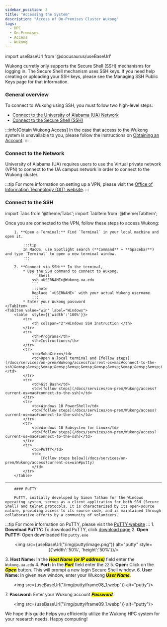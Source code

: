 ```yaml
---
sidebar_position: 3
title: "Accessing the System"
description: "Access of On-Premises Cluster Wukong"
tags:
  - HPC
  - On-Premises
  - Access
  - Wukong
---
```


import useBaseUrl from '@docusaurus/useBaseUrl'

Wukong curretly only supports the Secure Shell (SSH) mechanisms for logging in. The Secure Shell mechanism uses SSH keys. If you need help creating or uploading your SSH keys, please see the Managing SSH Public Keys page for that information.

### General overview

To connect to Wukong using SSH, you must follow two high-level steps:
* [Connect to the University of Alabama (UA) Network](#connect-to-the-network)
* [Connect to the Secure Shell (SSH)](#connect-to-the-ssh)

:::info[Obtain Wukong Access]
In the case that access to the Wukong system is unavailable to you, please follow the instructions on [Obtaining an Account](/docs/services/on-prem/Wukong/obtain).
:::

### Connect to the Network

University of Alabama (UA) requires users to use the Virtual private network (VPN) to connect to the UA campus network in order to connect to the Wukong cluster.

:::tip
For more information on setting up a VPN, please visit the [Office of Information Technology (OIT) website](https://oit.ua.edu/services/internet-networking/vpn/). 
:::

### Connect to the SSH
import Tabs from '@theme/Tabs';
import TabItem from '@theme/TabItem';

<Tabs groupId="current-os" queryString>
	<TabItem value="mac" label="MacOS and Linux" default>
		Once you are connected to the VPN, follow these steps to access Wukong:
		
		1. **Open a Terminal:** Find `Terminal` in your local machine and open it.

			:::tip
			In MacOS, use Spotlight search (**Command** + **Spacebar**) and type `Terminal` to open a new terminal window.
			:::

		2. **Connect via SSH:** In the terminal, 
			* Use the SSH command to connect to Wukong. 
				```Shell
				ssh <USERNAME>@Wukong.ua.edu
				```
				:::note
				Replace `<USERNAME>` with your actual Wukong username.
				:::
			* Enter your Wukong password
	</TabItem>
	<TabItem value="win" label="Windows">
		<table  style={{'width':'100%'}}>
			<tr> 
				<th colspan="2">Windows SSH Instruction </th>
			</tr>
			<tr> 
				<th>Programs</th>
				<th>Instructions</th>
			</tr>
			<tr> 
				<td>MobaXterm</td>
				<td>Open a local terminal and [follow steps](/docs/services/on-prem/Wukong/access?current-os=mac#connect-to-the-ssh)&emsp;&emsp;&emsp;&emsp;&emsp;&emsp;&emsp;&emsp;&emsp;&emsp;&emsp;&emsp;&emsp;</td>
			</tr>
			<tr> 
				<td>Git Bash</td>
				<td>[follow steps](/docs/services/on-prem/Wukong/access?current-os=mac#connect-to-the-ssh)</td>
			</tr>
			<tr> 
				<td>Windows 10 PowerShell</td>
				<td>[follow steps](/docs/services/on-prem/Wukong/access?current-os=mac#connect-to-the-ssh)</td>
			</tr>
			<tr> 
				<td>Windows 10 Subsystem for Linux</td>
				<td>[follow steps](/docs/services/on-prem/Wukong/access?current-os=mac#connect-to-the-ssh)</td>
			</tr>
			<tr> 
				<td>PuTTY</td>
				<td>
					[Follow steps below](/docs/services/on-prem/Wukong/access?current-os=win#putty)
				</td>
			</tr>
		</table>

------------------------------------------------

		#### PuTTY

		PuTTY, initially developed by Simon Tatham for the Windows operating system, serves as a client application for both SSH (Secure Shell) and telnet protocols. It is characterized by its open-source nature, providing access to its source code, and is maintained through collaborative efforts by a community of volunteers.
:::tip
For more information on PuTTY, please visit the [PuTTY website](https://www.putty.org/)
:::
		1. **Download PuTTY:** To download PuTTY, click [download page](https://www.chiark.greenend.org.uk/~sgtatham/putty/latest.html)
		2. **Open PuTTY:** Open downloaded file `putty.exe`
			<p align="center">
				<img src={useBaseUrl("/img/putty/image.png")} alt="putty" style={{'width':'50%', 'height':'50%'}}/>
			</p>
		3. **Host Name:** In the <mark>___Host Name (or IP address)___</mark> field enter the `Wukong.ua.edu`
		4. **Port:** In the <mark>___Port___</mark> field enter the `22`
		5. **Open:** Click on the <mark>___Open___</mark> button. This will prompt a new login Secure Shell window.
		6. **User Name:** In given new window, enter your Wukong <mark>___User Name___</mark>.
			<p align="center">
				<img src={useBaseUrl("/img/putty/frame08_1.webp")} alt="putty"/>
			</p>
		7. **Password:** Enter your Wukong account <mark>___Password___</mark>.
			<p align="center">
				<img src={useBaseUrl("/img/putty/frame09_1.webp")} alt="putty"/>
			</p>
	</TabItem>
</Tabs>

We hope this guide helps you efficiently utilize the Wukong HPC system for your research needs. Happy computing!